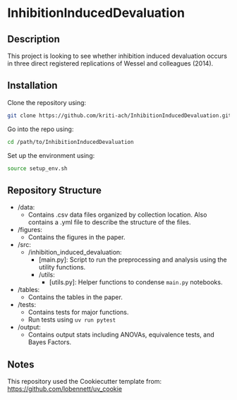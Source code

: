 # InhibitionInducedDevaluation

## Description
This project is looking to see whether inhibition induced devaluation occurs in three direct registered replications of Wessel and colleagues (2014).

## Installation
Clone the repository using:

```bash
git clone https://github.com/kriti-ach/InhibitionInducedDevaluation.git
```

Go into the repo using:

```bash
cd /path/to/InhibitionInducedDevaluation
```

Set up the environment using:
```bash
source setup_env.sh
```

## Repository Structure

- /data:  
    - Contains .csv data files organized by collection location. Also contains a .yml file to describe the structure of the files.
- /figures:  
    - Contains the figures in the paper. 
- /src:    
    - /inhibition_induced_devaluation:
        * [main.py]: Script to run the preprocessing and analysis using the utility functions. 
        - /utils: 
            * [utils.py]: Helper functions to condense `main.py` notebooks.  
- /tables:  
    - Contains the tables in the paper.
- /tests:
    - Contains tests for major functions.
    - Run tests using `uv run pytest`
- /output:
    - Contains output stats including ANOVAs, equivalence tests, and Bayes Factors. 

## Notes

This repository used the Cookiecutter template from: https://github.com/lobennett/uv_cookie